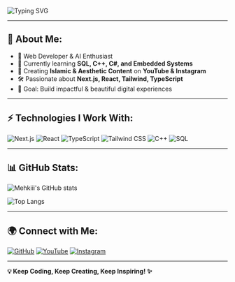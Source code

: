 ![Typing SVG](https://readme-typing-svg.herokuapp.com?font=Fira+Code&pause=1000&color=F76C6C&width=435&lines=Hey+there!+I'm+Mehkiii+%F0%9F%91%8B;Web+Developer+%7C+AI+Learner+%F0%9F%92%BB;Passionate+about+Next.js+%26+React!+%E2%9C%A8)

---

## 🌟 About Me:
- 🚀 Web Developer & AI Enthusiast
- 🌱 Currently learning **SQL, C++, C#, and Embedded Systems**
- 🎥 Creating **Islamic & Aesthetic Content** on **YouTube & Instagram**
- 🛠️ Passionate about **Next.js, React, Tailwind, TypeScript**
- 🎯 Goal: Build impactful & beautiful digital experiences

---

## ⚡ Technologies I Work With:
![Next.js](https://img.shields.io/badge/Next.js-000?style=for-the-badge&logo=next.js&logoColor=white)
![React](https://img.shields.io/badge/React-20232a?style=for-the-badge&logo=react&logoColor=61dafb)
![TypeScript](https://img.shields.io/badge/TypeScript-007ACC?style=for-the-badge&logo=typescript&logoColor=white)
![Tailwind CSS](https://img.shields.io/badge/Tailwind_CSS-38B2AC?style=for-the-badge&logo=tailwind-css&logoColor=white)
![C++](https://img.shields.io/badge/C++-00599C?style=for-the-badge&logo=c%2B%2B&logoColor=white)
![SQL](https://img.shields.io/badge/SQL-4479A1?style=for-the-badge&logo=mysql&logoColor=white)

---

## 📊 GitHub Stats:
![Mehkiii's GitHub stats](https://github-readme-stats.vercel.app/api?username=mehkiii&show_icons=true&theme=radical)

![Top Langs](https://github-readme-stats.vercel.app/api/top-langs/?username=mehkiii&layout=compact&theme=radical)

---

## 🌍 Connect with Me:
[![GitHub](https://img.shields.io/badge/GitHub-100000?style=for-the-badge&logo=github&logoColor=white)](https://github.com/mehkiii)
[![YouTube](https://img.shields.io/badge/YouTube-FF0000?style=for-the-badge&logo=youtube&logoColor=white)](your-youtube-link)
[![Instagram](https://img.shields.io/badge/Instagram-E4405F?style=for-the-badge&logo=instagram&logoColor=white)](your-instagram-link)

---

**💡 Keep Coding, Keep Creating, Keep Inspiring! ✨**
